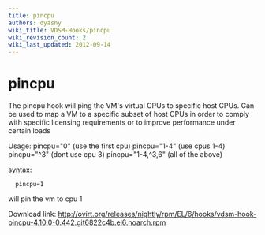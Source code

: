 ```yaml
---
title: pincpu
authors: dyasny
wiki_title: VDSM-Hooks/pincpu
wiki_revision_count: 2
wiki_last_updated: 2012-09-14
---
```


# pincpu

The pincpu hook will ping the VM's virtual CPUs to specific host CPUs. Can be used to map a VM to a specific subset of host CPUs in order to comply with specific licensing requirements or to improve performance under certain loads

Usage: pincpu="0" (use the first cpu) pincpu="1-4" (use cpus 1-4) pincpu="^3" (dont use cpu 3) pincpu="1-4,^3,6" (all of the above)

syntax:

      pincpu=1

will pin the vm to cpu 1

Download link: <http://ovirt.org/releases/nightly/rpm/EL/6/hooks/vdsm-hook-pincpu-4.10.0-0.442.git6822c4b.el6.noarch.rpm>
